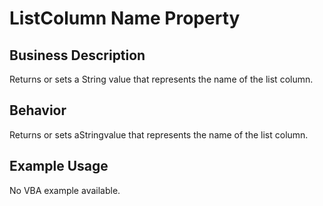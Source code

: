 # ListColumn Name Property

## Business Description
Returns or sets a String value that represents the name of the list column.

## Behavior
Returns or sets aStringvalue that represents the name of the list column.

## Example Usage
No VBA example available.